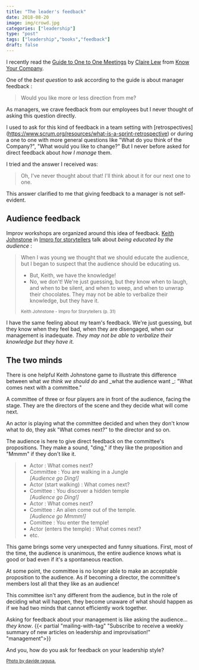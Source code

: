 ```yaml
---
title: "The leader's feedback"
date: 2018-08-20
image: img/crowd.jpg
categories: ["leadership"]
type: "post"
tags: ["leadership","books","feedback"]
draft: false
---
```


I recently read the [Guide to One to One Meetings](https://blog.knowyourcompany.com/announcing-a-guide-to-one-on-one-meetings-for-managers-and-employees-63d123a91db) by [Claire Lew](https://blog.knowyourcompany.com/@clairejlew) from [Know Your Company](https://knowyourcompany.com/).

One of the _best question_ to ask according to the guide is about manager feedback : 

> Would you like more or less direction from me?

As managers, we crave feedback from our employees but I never thought of asking this question directly. 

I used to ask for this kind of feedback in a team setting with [retrospectives] (https://www.scrum.org/resources/what-is-a-sprint-retrospective) or during a one to one with more general questions like "What do you think of the Company?", "What would you like to change?" But I never before asked for direct feedback about _how I manage_ them.

I tried and the answer I received was:

> Oh, I've never thought about that! I'll think about it for our next one to one.

This answer clarified to me that giving feedback to a manager is not self-evident.

## Audience feedback

Improv workshops are organized around this idea of feedback. [Keith Johnstone](https://www.keithjohnstone.com/) in [Impro for storytellers](https://www.amazon.com/Impro-Storytellers-Keith-Johnstone/dp/0878301054/ref=sr_1_1?ie=UTF8&qid=1534784422&sr=8-1&keywords=impro+for+storytellers) talk about _being educated by the audience_ : 

> When I was young we thought that we should educate the audience, but I began to suspect that the audience should be educating us. 
> 
> - But, Keith, we have the knowledge! 
> - No, we don't! We're just guessing, but they know when to laugh, and when to be silent, and when to weep, and when to unwrap their chocolates. They may not be able to verbalize their knowledge, but they have it.
> 
> <small>Keith Johnstone - Impro for Storytellers (p. 31)</small>

I have the same feeling about my team's feedback. We're just guessing, but they know when they feel bad, when they are disengaged, when our management is inadequate. _They may not be able to verbalize their knowledge but they have it._

## The two minds

There is one helpful Keith Johnstone game to illustrate this difference between what _we think we should do_ and _what the audience want _: "What comes next with a committee."

A committee of three or four players are in front of the audience, facing the stage. They are the directors of the scene and they decide what will come next.

An actor is playing what the committee decided and when they don't know what to do, they ask "What comes next?" to the director and so on.

The audience is here to give direct feedback on the committee's propositions.  They make a sound, "ding," if they like the proposition and "Mmmm" if they don't like it.


> - Actor : What comes next?
> - Committee : You are walking in a Jungle
> <br/>_[Audience go Ding!]_
> - Actor (start walking) : What comes next?
> - Comittee : You discover a hidden temple
> <br/>_[Audience go Ding!]_
> - Actor : What comes next?
> - Comittee : An alien come out of the temple.
> <br/>_[Audience go Mmmm!]_
> - Comittee : You enter the temple!
> - Actor (enters the temple) : What comes next?
> - etc.

This game brings some very unexpected and funny situations. First, most of the time, the audience is unanimous, the entire audience knows what is good or bad even if it's a spontaneous reaction. 

At some point, the committee is no longer able to make an acceptable proposition to the audience. As if becoming a director, the committee's members lost all that they like as an audience! 

This committee isn't any different from the audience, but in the role of deciding what will happen, they become unaware of what should happen as if we had two minds that cannot efficiently work together. 

Asking for feedback about your management is like asking the audience... _they know_.
{{< partial "mailing-with-tag" "Subscribe to receive a weekly summary of new articles on leadership and improvisation!" "management">}}

And you, how do you ask for feedback on your leadership style?


<small>[Photo by davide ragusa.](https://unsplash.com/photos/gcDwzUGuUoI)</small>


